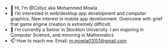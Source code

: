 - 👋 Hi, I’m @Collyz aka Mohammed Mowla
- 👀 I’m interested in web/desktop app development and computer graphics. New interest in mobile app develooment. Overcome with grief that game engine creation is extremely difficult.
- 🌱 I’m currently a Senior in Stockton University. I am majoring in Computer Science, and minoring in Mathematics
- 📫 How to reach me: Email: m.mowla03151@gmail.com

<!---
Collyz/Collyz is a ✨ special ✨ repository because its `README.md` (this file) appears on your GitHub profile.
You can click the Preview link to take a look at your changes.
--->
